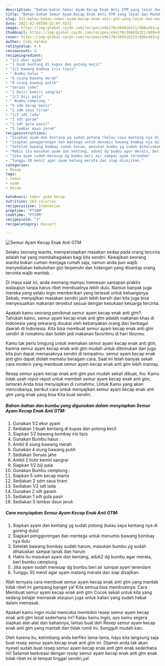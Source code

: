 ```yaml
---
description: "Bahan-bahan Semur Ayam Kecap Enak Anti GTM yang lezat dan Mudah Dibuat"
title: "Bahan-bahan Semur Ayam Kecap Enak Anti GTM yang lezat dan Mudah Dibuat"
slug: 915-bahan-bahan-semur-ayam-kecap-enak-anti-gtm-yang-lezat-dan-mudah-dibuat
date: 2021-02-08T00:52:07.937Z
image: https://img-global.cpcdn.com/recipes/e9e178c56681b321/680x482cq70/semur-ayam-kecap-enak-anti-gtm-foto-resep-utama.jpg
thumbnail: https://img-global.cpcdn.com/recipes/e9e178c56681b321/680x482cq70/semur-ayam-kecap-enak-anti-gtm-foto-resep-utama.jpg
cover: https://img-global.cpcdn.com/recipes/e9e178c56681b321/680x482cq70/semur-ayam-kecap-enak-anti-gtm-foto-resep-utama.jpg
author: Cody Valdez
ratingvalue: 4.4
reviewcount: 8
recipeingredient:
- "1/2 ekor ayam"
- "1 buah kentang di kupas dan potong kecil"
- "1/2 bawang bombay iris tipis"
- " Bumbu halus "
- "8 siung bawang merah"
- "4 siung bawang putih"
- "Seruas jahe"
- "2 butir kemiri sangrai"
- "1/2 biji pala"
- " Bumbu cemplung "
- "5 sdm kecap manis"
- "2 sdm saus tiram"
- "1/2 sdt lada"
- "2 sdt garam"
- "1 sdt gula pasir"
- "5 lembar daun jeruk"
recipeinstructions:
- "Siapkan ayam dan kentang yg sudah potong (kalau saya kentang nya di goreng dulu)"
- "Siapkan penggorengan dan mentega untuk menumis bawang bombay nya dulu"
- "Setelah bawang bombay sudah harum, masukan bumbu yg sudah dihaluskan sampai tanak dan harum"
- "Habis itu masukan ayam dan kentang, aduk2 dg bumbu agar merata, beri bumbu cemplung"
- "Jika ayam sudah meresap dg bumbu beri air sampai ayam terendam"
- "Tunggu 30 menit agar ayam matang merata dan siap disajikan."
categories:
- Resep
tags:
- semur
- ayam
- kecap

katakunci: semur ayam kecap 
nutrition: 263 calories
recipecuisine: Indonesian
preptime: "PT30M"
cooktime: "PT39M"
recipeyield: "3"
recipecategory: Dessert

---
```



![Semur Ayam Kecap Enak Anti GTM](https://img-global.cpcdn.com/recipes/e9e178c56681b321/680x482cq70/semur-ayam-kecap-enak-anti-gtm-foto-resep-utama.jpg)

Selaku seorang wanita, mempersiapkan masakan sedap pada orang tercinta adalah hal yang membahagiakan bagi kita sendiri. Kewajiban seorang  wanita bukan cuman menjaga rumah saja, namun anda pun wajib menyediakan kebutuhan gizi terpenuhi dan hidangan yang disantap orang tercinta wajib mantab.

Di masa  saat ini, anda memang mampu memesan santapan praktis walaupun tanpa harus ribet membuatnya lebih dulu. Namun banyak juga mereka yang selalu ingin memberikan yang terlezat untuk keluarganya. Sebab, menyajikan masakan sendiri jauh lebih bersih dan kita juga bisa menyesuaikan makanan tersebut sesuai dengan kesukaan keluarga tercinta. 



Apakah kamu seorang penikmat semur ayam kecap enak anti gtm?. Tahukah kamu, semur ayam kecap enak anti gtm adalah makanan khas di Indonesia yang sekarang disukai oleh kebanyakan orang dari berbagai daerah di Indonesia. Kita bisa membuat semur ayam kecap enak anti gtm sendiri di rumahmu dan boleh jadi makanan favoritmu di hari liburmu.

Kamu tak perlu bingung untuk memakan semur ayam kecap enak anti gtm, karena semur ayam kecap enak anti gtm mudah untuk ditemukan dan juga kita pun dapat memasaknya sendiri di tempatmu. semur ayam kecap enak anti gtm dapat diolah memalui beragam cara. Saat ini telah banyak sekali cara modern yang membuat semur ayam kecap enak anti gtm lebih mantap.

Resep semur ayam kecap enak anti gtm pun mudah sekali dibuat, lho. Kamu tidak usah repot-repot untuk membeli semur ayam kecap enak anti gtm, lantaran Anda bisa menyiapkan di rumahmu. Untuk Kamu yang akan mencobanya, berikut cara untuk menyajikan semur ayam kecap enak anti gtm yang enak yang bisa Kita buat sendiri.

<!--inarticleads1-->

##### Bahan-bahan dan bumbu yang digunakan dalam menyiapkan Semur Ayam Kecap Enak Anti GTM:

1. Gunakan 1/2 ekor ayam
1. Sediakan 1 buah kentang di kupas dan potong kecil
1. Siapkan 1/2 bawang bombay iris tipis
1. Gunakan  Bumbu halus :
1. Ambil 8 siung bawang merah
1. Gunakan 4 siung bawang putih
1. Sediakan Seruas jahe
1. Ambil 2 butir kemiri sangrai
1. Siapkan 1/2 biji pala
1. Gunakan  Bumbu cemplung :
1. Siapkan 5 sdm kecap manis
1. Sediakan 2 sdm saus tiram
1. Sediakan 1/2 sdt lada
1. Gunakan 2 sdt garam
1. Sediakan 1 sdt gula pasir
1. Sediakan 5 lembar daun jeruk




<!--inarticleads2-->

##### Cara menyiapkan Semur Ayam Kecap Enak Anti GTM:

1. Siapkan ayam dan kentang yg sudah potong (kalau saya kentang nya di goreng dulu)
1. Siapkan penggorengan dan mentega untuk menumis bawang bombay nya dulu
1. Setelah bawang bombay sudah harum, masukan bumbu yg sudah dihaluskan sampai tanak dan harum
1. Habis itu masukan ayam dan kentang, aduk2 dg bumbu agar merata, beri bumbu cemplung
1. Jika ayam sudah meresap dg bumbu beri air sampai ayam terendam
1. Tunggu 30 menit agar ayam matang merata dan siap disajikan.




Wah ternyata cara membuat semur ayam kecap enak anti gtm yang mantab tidak ribet ini gampang banget ya! Kita semua bisa membuatnya. Cara Membuat semur ayam kecap enak anti gtm Cocok sekali untuk kita yang sedang belajar memasak ataupun juga untuk kalian yang sudah hebat dalam memasak.

Apakah kamu ingin mulai mencoba membikin resep semur ayam kecap enak anti gtm lezat sederhana ini? Kalau kamu ingin, ayo kamu segera siapkan alat-alat dan bahannya, lantas buat deh Resep semur ayam kecap enak anti gtm yang mantab dan tidak rumit ini. Sungguh mudah kan. 

Oleh karena itu, ketimbang anda berfikir lama-lama, hayo kita langsung saja buat resep semur ayam kecap enak anti gtm ini. Dijamin anda tak akan nyesel sudah buat resep semur ayam kecap enak anti gtm enak sederhana ini! Selamat berkreasi dengan resep semur ayam kecap enak anti gtm enak tidak ribet ini di tempat tinggal sendiri,ya!.

